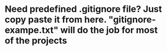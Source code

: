 # Need predefined .gitignore file? Just copy paste it from here. "gitignore-exampe.txt" will do the job for most of the projects
